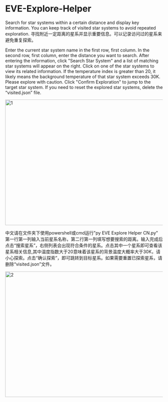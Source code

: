 # EVE-Explore-Helper
Search for star systems within a certain distance and display key information. You can keep track of visited star systems to avoid repeated exploration.
寻找附近一定距离的星系并显示重要信息。可以记录访问过的星系来避免重复探索。

Enter the current star system name in the first row, first column. In the second row, first column, enter the distance you want to search. After entering the information, click "Search Star System" and a list of matching star systems will appear on the right. Click on one of the star systems to view its related information. If the temperature index is greater than 20, it likely means the background temperature of that star system exceeds 30K. Please explore with caution. Click "Confirm Exploration" to jump to the target star system. If you need to reset the explored star systems, delete the “visited.json” file.

<img width="532" height="402" alt="1" src="https://github.com/user-attachments/assets/ee66f447-75c2-43e8-be1d-100057c8fdbf" />

中文请在文件夹下使用powershell或cmd运行"py EVE Explore Helper CN.py"
第一行第一列输入当前星系名称，第二行第一列填写想要搜索的距离。输入完成后点击“搜索星系”，右侧列表会出现符合条件的星系。点击其中一个星系即可查看该星系相关信息,其中温度指数大于20意味着该星系的背景温度大概率大于30K，请小心探索。点击“确认探索”，即可跳转到目标星系。如果需要重置已探索星系，请删除“visited.json”文件。

<img width="552" height="402" alt="2" src="https://github.com/user-attachments/assets/2a8707a1-c5cd-4d37-9d9f-db4712f38c10" />
